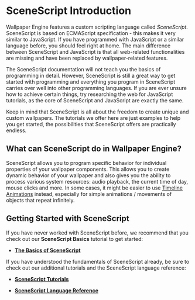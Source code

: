 # SceneScript Introduction

Wallpaper Engine features a custom scripting language called *SceneScript*. SceneScript is based on ECMAScript specification - this makes it very similar to JavaScript. If you have programmed with JavaScript or a similar language before, you should feel right at home. The main difference between SceneScript and JavaScript is that all web-related functionalities are missing and have been replaced by wallpaper-related features.

The SceneScript documentation will not teach you the basics of programming in detail. However, SceneScript is still a great way to get started with programming and everything you program in SceneScript carries over well into other programming languages. If you are ever unsure how to achieve certain things, try researching the web for JavaScript tutorials, as the core of SceneScript and JavaScript are exactly the same.

Keep in mind that SceneScript is all about the freedom to create unique and custom wallpapers. The tutorials we offer here are just examples to help you get started, the possibilities that SceneScript offers are practically endless.

## What can SceneScript do in Wallpaper Engine?

SceneScript allows you to program specific behavior for individual properties of your wallpaper components. This allows you to create dynamic behavior of your wallpaper and also gives you the ability to process various system resources: audio playback, the current time of day, mouse clicks and more. In some cases, it might be easier to use [Timeline Animations](/scene/timeline/introduction) instead, especially for simple animations / movements of objects that repeat infinitely.

## Getting Started with SceneScript

If you have never worked with SceneScript before, we recommend that you check out our **SceneScript Basics** tutorial to get started:

* [**The Basics of SceneScript**](/scene/scenescript/tutorial/basics)

If you have understood the fundamentals of SceneScript already, be sure to check out our additional tutorials and the SceneScript language reference:

* [**SceneScript Tutorials**](/scene/scenescript/tutorials)

* [**SceneScript Language Reference**](/scene/scenescript/reference)
